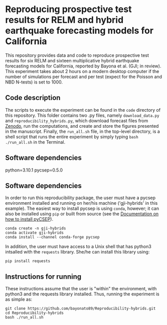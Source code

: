 # Reproducing prospective test results for RELM and hybrid earthquake forecasting models for California
This repository provides data and code to reproduce prospective test results for six RELM and sixteen multiplicative 
hybrid earthquake forecasting models for California, reported by Bayona et al. (GJI; in review). This experiment
takes about 2 hours on a modern desktop computer if the number of simulations per forecast and per test (expect for the Poisson and NBD N-tests) is set to 1000.

## Code description 
The scripts to execute the experiment can be found in the `code` directory of this repository. This folder contains two 
.py files, namely `download_data.py` and `reproducibility_hybrids.py`, which download forecast files from 
[Zenodo](https://zenodo.org/record/5141567#.Yc2lO1mnxhE), run the computations, and create and store the figures presented in the manuscript. Finally, the
`run_all.sh` file, in the top-level directory, is a shell script that runs the entire experiment by simply typing `bash ./run_all.sh`
in the Terminal.

## Software dependencies
python=3.10.1 pycsep=0.5.0

## Software dependencies
In order to run this reproducibility package, the user must have a pycsep environment installed and running on her/his machine ('gji-hybrids' in this example). The easiest way to install
pycsep is using `conda`, however; it can also be installed using `pip` or built from source (see the [Documentation on how to install pyCSEP](https://docs.cseptesting.org/getting_started/installing.html)).

```
conda create -n gji-hybrids
conda activate gji-hybrids
conda install --channel conda-forge pycsep
```

In addition, the user must have access to a Unix shell that has python3 intsalled with the `requests` library. She/he can install this library using:

```
pip install requests
```

## Instructions for running 
These instructions assume that the user is "within" the environment, with python3 and the requests library installed. Thus, running the experiment is as simple as:

```
git clone https://github.com/bayonato89/Reproducibility-hybrids.git
cd Reproducibility-hybrids
bash ./run_all.sh
```
